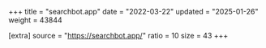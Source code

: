 +++
title = "searchbot.app"
date = "2022-03-22"
updated = "2025-01-26"
weight = 43844

[extra]
source = "https://searchbot.app/"
ratio = 10
size = 43
+++

